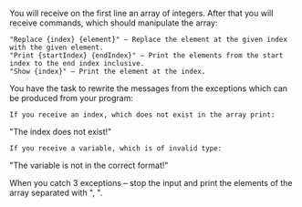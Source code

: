 You will receive on the first line an array of integers. After that you will receive commands, which should manipulate the array:

	"Replace {index} {element}" – Replace the element at the given index with the given element. 
	"Print {startIndex} {endIndex}" – Print the elements from the start index to the end index inclusive.
	"Show {index}" – Print the element at the index.

You have the task to rewrite the messages from the exceptions which can be produced from your program:

	If you receive an index, which does not exist in the array print:

"The index does not exist!"

	If you receive a variable, which is of invalid type:

"The variable is not in the correct format!"

 When you catch 3 exceptions – stop the input and print the elements of the array separated with ", ".

